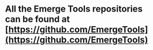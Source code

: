 # All the Emerge Tools repositories can be found at [https://github.com/EmergeTools](https://github.com/EmergeTools)
